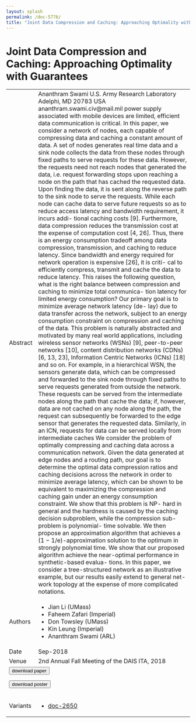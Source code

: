 ```yaml
---
layout: splash
permalink: /doc-5776/
title: "Joint Data Compression and Caching: Approaching Optimality with Guarantees"
---
```


# Joint Data Compression and Caching: Approaching Optimality with Guarantees

<table>
    <tbody>
    <tr>
        <td>Abstract</td>
        <td>Ananthram Swami U.S. Army Research Laboratory Adelphi, MD 20783 USA ananthram.swami.civ@mail.mil power supply associated with mobile devices are limited, efficient data communication is critical. In this paper, we consider a network of nodes, each capable of compressing data and caching a constant amount of data. A set of nodes generates real time data and a sink node collects the data from these nodes through fixed paths to serve requests for these data. However, the requests need not reach nodes that generated the data, i.e. request forwarding stops upon reaching a node on the path that has cached the requested data. Upon finding the data, it is sent along the reverse path to the sink node to serve the requests. While each node can cache data to serve future requests so as to reduce access latency and bandwidth requirement, it incurs addi- tional caching costs [9]. Furthermore, data compression reduces the transmission cost at the expense of computation cost [4, 26]. Thus, there is an energy consumption tradeoff among data compression, transmission, and caching to reduce latency. Since bandwidth and energy required for network operation is expensive [26], it is criti- cal to efficiently compress, transmit and cache the data to reduce latency. This raises the following question, what is the right balance between compression and caching to minimize total communica- tion latency for limited energy consumption? Our primary goal is to minimize average network latency (de- lay) due to data transfer across the network, subject to an energy consumption constraint on compression and caching of the data. This problem is naturally abstracted and motivated by many real world applications, including wireless sensor networks (WSNs) [9], peer-to-peer networks [10], content distribution networks (CDNs) [6, 13, 23], Information Centric Networks (ICNs) [18] and so on. For example, in a hierarchical WSN, the sensors generate data, which can be compressed and forwarded to the sink node through fixed paths to serve requests generated from outside the network. These requests can be served from the intermediate nodes along the path that cache the data; if, however, data are not cached on any node along the path, the request can subsequently be forwarded to the edge sensor that generates the requested data. Similarly, in an ICN, requests for data can be served locally from intermediate caches We consider the problem of optimally compressing and caching data across a communication network. Given the data generated at edge nodes and a routing path, our goal is to determine the optimal data compression ratios and caching decisions across the network in order to minimize average latency, which can be shown to be equivalent to maximizing the compression and caching gain under an energy consumption constraint. We show that this problem is NP- hard in general and the hardness is caused by the caching decision subproblem, while the compression sub-problem is polynomial- time solvable. We then propose an approximation algorithm that achieves a (1 − 1/e)-approximation solution to the optimum in strongly polynomial time. We show that our proposed algorithm achieve the near-optimal performance in synthetic-based evalua- tions. In this paper, we consider a tree-structured network as an illustrative example, but our results easily extend to general net- work topology at the expense of more complicated notations.</td>
    </tr>
    <tr>
        <td>Authors</td>
        <td>
            <ul>
                <li>Jian Li (UMass)</li>
                <li>Faheem Zafari (Imperial)</li>
                <li>Don Towsley (UMass)</li>
                <li>Kin Leung (Imperial)</li>
                <li>Ananthram Swami (ARL)</li>
            </ul>
        </td>
    </tr>
    <tr>
        <td>Date</td>
        <td>Sep-2018</td>
    </tr>
    <tr>
        <td>Venue</td>
        <td>2nd Annual Fall Meeting of the DAIS ITA, 2018</td>
    </tr>
        <tr>
            <td colspan="2">
                <form method="get" action="https://ibm.box.com/v/doc-5776-paper">
                    <button type="submit">download paper</button>
                </form>
                <form method="get" action="https://ibm.box.com/v/doc-5776-poster">
                    <button type="submit">download poster</button>
                </form>
            </td>
        </tr>
        <tr>
            <td>Variants</td>
            <td>
                <ul>
                    <li><a href="\doc-2650\">doc-2650</a></li>
                </ul>
            </td>
        </tr>
    </tbody>
</table>
